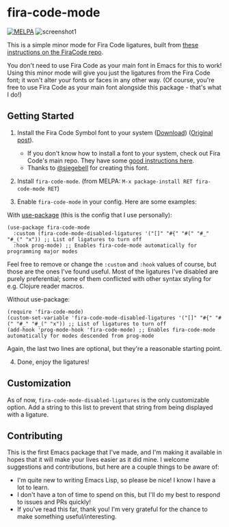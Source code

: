 fira-code-mode
===
[![MELPA](https://melpa.org/packages/fira-code-mode-badge.svg)](https://melpa.org/#/fira-code-mode)
![screenshot1](https://github.com/jming422/fira-code-mode/raw/master/screenshots/screenshot1.png)

This is a simple minor mode for Fira Code ligatures, built from [these instructions on the FiraCode repo](https://github.com/tonsky/FiraCode/wiki/Emacs-instructions#using-prettify-symbols).

You don't need to use Fira Code as your main font in Emacs for this to work! Using this minor mode will give you just the ligatures from the Fira Code font; it won't alter your fonts or faces in any other way. (Of course, you're free to use Fira Code as your main font alongside this package - that's what I do!)

## Getting Started

1. Install the Fira Code Symbol font to your system ([Download](https://github.com/tonsky/FiraCode/files/412440/FiraCode-Regular-Symbol.zip)) ([Original post](https://github.com/tonsky/FiraCode/issues/211#issuecomment-239058632)).
   - If you don't know how to install a font to your system, check out Fira Code's main repo. They have some [good instructions here](https://github.com/tonsky/FiraCode/wiki/Installing).
   - Thanks to [@siegebell](https://github.com/siegebell) for creating this font.

2. Install `fira-code-mode`. (from MELPA: `M-x package-install RET fira-code-mode RET`)

3. Enable `fira-code-mode` in your config. Here are some examples:

With [use-package](https://github.com/jwiegley/use-package) (this is the config that I use personally):
```elisp
(use-package fira-code-mode
  :custom (fira-code-mode-disabled-ligatures '("[]" "#{" "#(" "#_" "#_(" "x")) ;; List of ligatures to turn off
  :hook prog-mode) ;; Enables fira-code-mode automatically for programming major modes
```
Feel free to remove or change the `:custom` and `:hook` values of course, but those are the ones I've found useful. Most of the ligatures I've disabled are purely preferential; some of them conflicted with other syntax styling for e.g. Clojure reader macros.

Without use-package:
```elisp
(require 'fira-code-mode)
(custom-set-variable 'fira-code-mode-disabled-ligatures '("[]" "#{" "#(" "#_" "#_(" "x")) ;; List of ligatures to turn off
(add-hook 'prog-mode-hook 'fira-code-mode) ;; Enables fira-code-mode automatically for modes descended from prog-mode
```
Again, the last two lines are optional, but they're a reasonable starting point.

4. Done, enjoy the ligatures!

## Customization
As of now, `fira-code-mode-disabled-ligatures` is the only customizable option. Add a string to this list to prevent that string from being displayed with a ligature.

## Contributing

This is the first Emacs package that I've made, and I'm making it available in hopes that it will make your lives easier as it did mine. I welcome suggestions and contributions, but here are a couple things to be aware of:
- I'm quite new to writing Emacs Lisp, so please be nice! I know I have a lot to learn.
- I don't have a ton of time to spend on this, but I'll do my best to respond to issues and PRs quickly!
- If you've read this far, thank you! I'm very grateful for the chance to make something useful/interesting.
